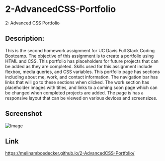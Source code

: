 # 2-AdvancedCSS-Portfolio
2:  Advanced CSS Portfolio

## Description: 
This is the second homework assignment for UC Davis Full Stack Coding Bootcamp. The objective of this assignment is to create a portfolio using HTML and CSS. This portfolio has placeholders for future projects that can be added as they are completed. Skills used for this assignment include flexbox, media queries, and CSS variables.  This portfolio page has sections including about me, work, and contact information. The navigation bar has links that will go to these sections when clicked. The work section has placeholder images with titles, and links to a coming soon page which can be changed when completed projects are added. The page is has a responsive layout that can be viewed on various devices and screensizes. 

## Screenshot
![Image]()

## Link
https://melinamboedecker.github.io/2-AdvancedCSS-Portfolio/
